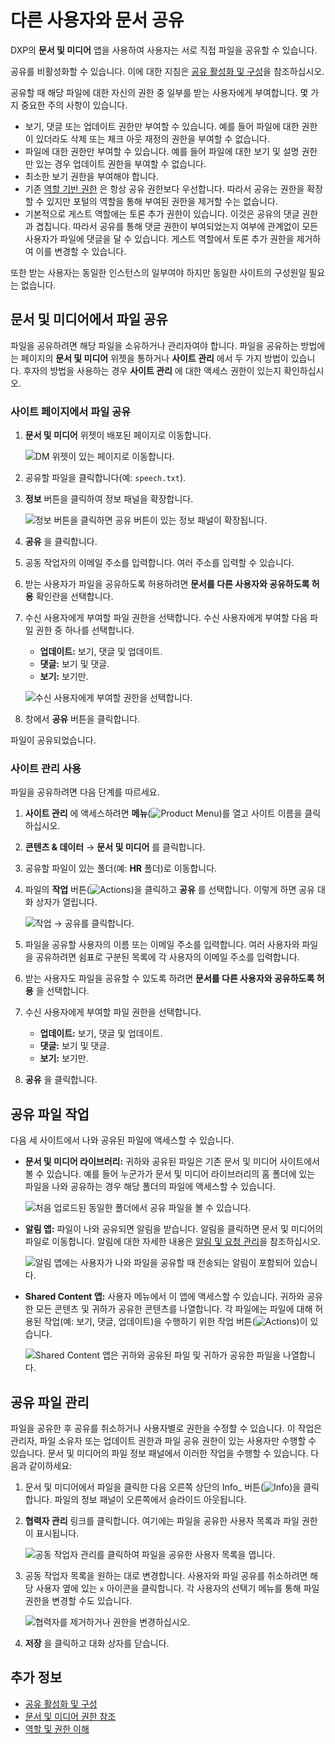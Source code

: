 # 다른 사용자와 문서 공유

DXP의 **문서 및 미디어** 앱을 사용하여 사용자는 서로 직접 파일을 공유할 수 있습니다.

공유를 비활성화할 수 있습니다. 이에 대한 지침은 [공유 활성화 및 구성](./enabling-and-configuring-sharing.md)을 참조하십시오.

공유할 때 해당 파일에 대한 자신의 권한 중 일부를 받는 사용자에게 부여합니다. 몇 가지 중요한 주의 사항이 있습니다.

* 보기, 댓글 또는 업데이트 권한만 부여할 수 있습니다. 예를 들어 파일에 대한 권한이 있더라도 삭제 또는 체크 아웃 재정의 권한을 부여할 수 없습니다.
* 파일에 대한 권한만 부여할 수 있습니다. 예를 들어 파일에 대한 보기 및 설명 권한만 있는 경우 업데이트 권한을 부여할 수 없습니다.
* 최소한 보기 권한을 부여해야 합니다.
* 기존 [역할 기반 권한](../../../../users-and-permissions/roles-and-permissions/understanding-roles-and-permissions.md) 은 항상 공유 권한보다 우선합니다. 따라서 공유는 권한을 확장할 수 있지만 포털의 역할을 통해 부여된 권한을 제거할 수는 없습니다.
* 기본적으로 게스트 역할에는 토론 추가 권한이 있습니다. 이것은 공유의 댓글 권한과 겹칩니다. 따라서 공유를 통해 댓글 권한이 부여되었는지 여부에 관계없이 모든 사용자가 파일에 댓글을 달 수 있습니다. 게스트 역할에서 토론 추가 권한을 제거하여 이를 변경할 수 있습니다.

또한 받는 사용자는 동일한 인스턴스의 일부여야 하지만 동일한 사이트의 구성원일 필요는 없습니다.

## 문서 및 미디어에서 파일 공유

파일을 공유하려면 해당 파일을 소유하거나 관리자여야 합니다. 파일을 공유하는 방법에는 페이지의 **문서 및 미디어** 위젯을 통하거나 **사이트 관리** 에서 두 가지 방법이 있습니다. 후자의 방법을 사용하는 경우 **사이트 관리** 에 대한 액세스 권한이 있는지 확인하십시오.

### 사이트 페이지에서 파일 공유

1. **문서 및 미디어** 위젯이 배포된 페이지로 이동합니다.

    ![DM 위젯이 있는 페이지로 이동합니다.](./sharing-documents-with-other-users/images/01.png)

1. 공유할 파일을 클릭합니다(예: `speech.txt`).
1. **정보** 버튼을 클릭하여 정보 패널을 확장합니다.

    ![정보 버튼을 클릭하면 공유 버튼이 있는 정보 패널이 확장됩니다.](./sharing-documents-with-other-users/images/02.png)

1. **공유** 을 클릭합니다.
1. 공동 작업자의 이메일 주소를 입력합니다. 여러 주소를 입력할 수 있습니다.
1. 받는 사용자가 파일을 공유하도록 허용하려면 **문서를 다른 사용자와 공유하도록 허용** 확인란을 선택합니다.
1. 수신 사용자에게 부여할 파일 권한을 선택합니다. 수신 사용자에게 부여할 다음 파일 권한 중 하나를 선택합니다.

    * **업데이트:** 보기, 댓글 및 업데이트.
    * **댓글:** 보기 및 댓글.
    * **보기:** 보기만.

    ![수신 사용자에게 부여할 권한을 선택합니다.](./sharing-documents-with-other-users/images/03.png)

1. 창에서 **공유** 버튼을 클릭합니다.

파일이 공유되었습니다.

### 사이트 관리 사용

파일을 공유하려면 다음 단계를 따르세요.

1. **사이트 관리** 에 액세스하려면 **메뉴**(![Product Menu](../../../../images/icon-menu.png))를 열고 사이트 이름을 클릭하십시오.
1. **콘텐츠 & 데이터** &rarr; **문서 및 미디어** 를 클릭합니다.
1. 공유할 파일이 있는 폴더(예: **HR** 폴더)로 이동합니다.
1. 파일의 **작업** 버튼(![Actions](../../../../images/icon-actions.png))을 클릭하고 **공유** 를 선택합니다. 이렇게 하면 공유 대화 상자가 열립니다.

    ![작업 &rarr; 공유를 클릭합니다.](./sharing-documents-with-other-users/images/04.png)

1. 파일을 공유할 사용자의 이름 또는 이메일 주소를 입력합니다. 여러 사용자와 파일을 공유하려면 쉼표로 구분된 목록에 각 사용자의 이메일 주소를 입력합니다.
1. 받는 사용자도 파일을 공유할 수 있도록 하려면 **문서를 다른 사용자와 공유하도록 허용** 을 선택합니다.
1. 수신 사용자에게 부여할 파일 권한을 선택합니다.

    * **업데이트:** 보기, 댓글 및 업데이트.
    * **댓글:** 보기 및 댓글.
    * **보기:** 보기만.

1. **공유** 을 클릭합니다.

## 공유 파일 작업

다음 세 사이트에서 나와 공유된 파일에 액세스할 수 있습니다.

* **문서 및 미디어 라이브러리:** 귀하와 공유된 파일은 기존 문서 및 미디어 사이트에서 볼 수 있습니다. 예를 들어 누군가가 문서 및 미디어 라이브러리의 홈 폴더에 있는 파일을 나와 공유하는 경우 해당 폴더의 파일에 액세스할 수 있습니다.

    ![처음 업로드된 동일한 폴더에서 공유 파일을 볼 수 있습니다.](./sharing-documents-with-other-users/images/05.png)

* **알림 앱:** 파일이 나와 공유되면 알림을 받습니다. 알림을 클릭하면 문서 및 미디어의 파일로 이동합니다. 알림에 대한 자세한 내용은 [알림 및 요청 관리](../../../../collaboration-and-social/notifications-and-requests/user-guide/managing-notifications-and-requests.md)을 참조하십시오.

    ![알림 앱에는 사용자가 나와 파일을 공유할 때 전송되는 알림이 포함되어 있습니다.](./sharing-documents-with-other-users/images/06.png)

* **Shared Content 앱:** 사용자 메뉴에서 이 앱에 액세스할 수 있습니다. 귀하와 공유한 모든 콘텐츠 및 귀하가 공유한 콘텐츠를 나열합니다. 각 파일에는 파일에 대해 허용된 작업(예: 보기, 댓글, 업데이트)을 수행하기 위한 작업 버튼(![Actions](../../../../images/icon-actions.png))이 있습니다.

    ![Shared Content 앱은 귀하와 공유된 파일 및 귀하가 공유한 파일을 나열합니다.](./sharing-documents-with-other-users/images/07.png)

## 공유 파일 관리

파일을 공유한 후 공유를 취소하거나 사용자별로 권한을 수정할 수 있습니다. 이 작업은 관리자, 파일 소유자 또는 업데이트 권한과 파일 공유 권한이 있는 사용자만 수행할 수 있습니다. 문서 및 미디어의 파일 정보 패널에서 이러한 작업을 수행할 수 있습니다. 다음과 같이하세요:

1. 문서 및 미디어에서 파일을 클릭한 다음 오른쪽 상단의 Info_ 버튼(![Info](../../../../images/icon-information.png))을 클릭합니다. 파일의 정보 패널이 오른쪽에서 슬라이드 아웃됩니다.

1. **협력자 관리** 링크를 클릭합니다. 여기에는 파일을 공유한 사용자 목록과 파일 권한이 표시됩니다.

   ![공동 작업자 관리를 클릭하여 파일을 공유한 사용자 목록을 엽니다.](./sharing-documents-with-other-users/images/08.png)

1. 공동 작업자 목록을 원하는 대로 변경합니다. 사용자와 파일 공유를 취소하려면 해당 사용자 옆에 있는 `x` 아이콘을 클릭합니다. 각 사용자의 선택기 메뉴를 통해 파일 권한을 변경할 수도 있습니다.

   ![협력자를 제거하거나 권한을 변경하십시오.](./sharing-documents-with-other-users/images/09.png)

1. **저장** 을 클릭하고 대화 상자를 닫습니다.

## 추가 정보

* [공유 활성화 및 구성](./enabling-and-configuring-sharing.md)
* [문서 및 미디어 권한 참조](./documents-and-media-permissions-reference.md)
* [역할 및 권한 이해](../../../../users-and-permissions/roles-and-permissions/understanding-roles-and-permissions.md)
